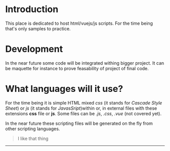 # Introduction

This place is dedicated to host html/vuejs/js scripts. For the time being that's only samples  to practice.

# Development

In the near future some code will be integrated withing bigger project. It can be maquette for instance to prove feasability of project of final code.

# What languages will it use?

For the time being it is simple HTML mixed *css* (it stands for *Cascade Style Sheet*) or *js* (it stands for  *JavasSript*)within or, in external files with these extensions __css__ file or __js__. Some files can be *.js*, *.css*, *.vue* (not covered yet).

In the near future these scripting files will be generated on the fly from other scripting languages.

> I like that thing


---